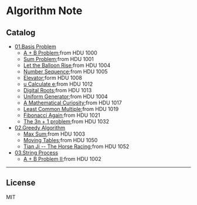 # Algorithm Note
## Catalog
* [01.Basis Problem](http://github.com/AuthurExcalbern/AlgorithmNote/tree/master/Basis)
   * [A + B Problem](http://acm.hdu.edu.cn/showproblem.php?pid=1000);from HDU 1000
   * [Sum Problem](http://acm.hdu.edu.cn/showproblem.php?pid=1001);from HDU 1001
   * [Let the Balloon Rise](http://acm.hdu.edu.cn/showproblem.php?pid=1004);from HDU 1004
   * [Number Sequence](http://acm.hdu.edu.cn/showproblem.php?pid=1005);from HDU 1005
   * [Elevator](http://acm.hdu.edu.cn/showproblem.php?pid=1008);form HDU 1008
   * [u Calculate e](http://acm.hdu.edu.cn/showproblem.php?pid=1012);from HDU 1012
   * [Digital Roots](http://acm.hdu.edu.cn/showproblem.php?pid=1013);from HDU 1013
   * [Uniform Generator](http://acm.hdu.edu.cn/showproblem.php?pid=1014);from HDU 1004
   * [A Mathematical Curiosity](http://acm.hdu.edu.cn/showproblem.php?pid=1017);from HDU 1017
   * [Least Common Multiple](http://acm.hdu.edu.cn/showproblem.php?pid=1019);from HDU 1019
   * [Fibonacci Again](http://acm.hdu.edu.cn/showproblem.php?pid=1021);from HDU 1021
   * [The 3n + 1 problem](http://acm.hdu.edu.cn/showproblem.php?pid=1032);from HDU 1032
* [02.Greedy Algorithm](http://github.com/AuthurExcalbern/AlgorithmNote/tree/master/Greedy)
   * [Max Sum](http://acm.hdu.edu.cn/showproblem.php?pid=1003);from HDU 1003
   * [Moving Tables](http://acm.hdu.edu.cn/showproblem.php?pid=1050);from HDU 1050
   * [Tian Ji -- The Horse Racing](http://acm.hdu.edu.cn/showproblem.php?pid=1052);from HDU 1052
* [03.String Process](http://github.com/AuthurExcalbern/AlgorithmNote/tree/master/String)
   * [A + B Problem II](http://acm.hdu.edu.cn/showproblem.php?pid=1002);from HDU 1002
****
## License
MIT
